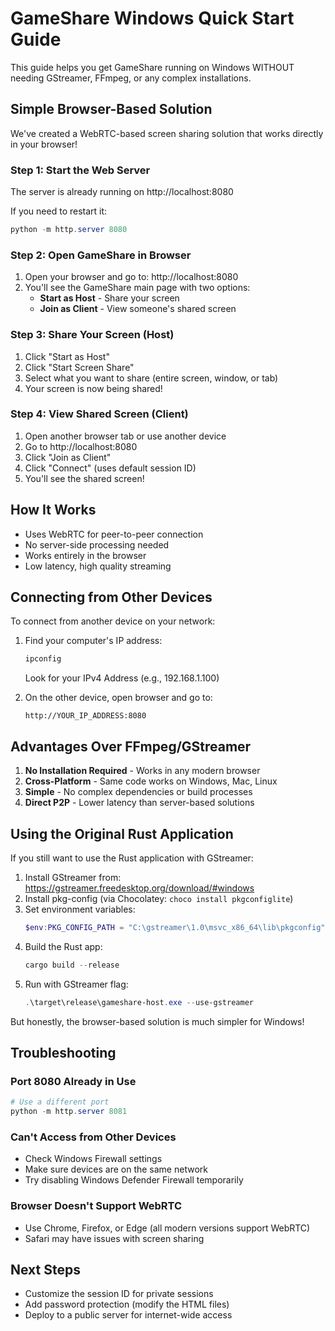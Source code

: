 # GameShare Windows Quick Start Guide

This guide helps you get GameShare running on Windows WITHOUT needing GStreamer, FFmpeg, or any complex installations.

## Simple Browser-Based Solution

We've created a WebRTC-based screen sharing solution that works directly in your browser!

### Step 1: Start the Web Server

The server is already running on http://localhost:8080

If you need to restart it:
```powershell
python -m http.server 8080
```

### Step 2: Open GameShare in Browser

1. Open your browser and go to: http://localhost:8080
2. You'll see the GameShare main page with two options:
   - **Start as Host** - Share your screen
   - **Join as Client** - View someone's shared screen

### Step 3: Share Your Screen (Host)

1. Click "Start as Host"
2. Click "Start Screen Share"
3. Select what you want to share (entire screen, window, or tab)
4. Your screen is now being shared!

### Step 4: View Shared Screen (Client)

1. Open another browser tab or use another device
2. Go to http://localhost:8080 
3. Click "Join as Client"
4. Click "Connect" (uses default session ID)
5. You'll see the shared screen!

## How It Works

- Uses WebRTC for peer-to-peer connection
- No server-side processing needed
- Works entirely in the browser
- Low latency, high quality streaming

## Connecting from Other Devices

To connect from another device on your network:

1. Find your computer's IP address:
   ```powershell
   ipconfig
   ```
   Look for your IPv4 Address (e.g., 192.168.1.100)

2. On the other device, open browser and go to:
   ```
   http://YOUR_IP_ADDRESS:8080
   ```

## Advantages Over FFmpeg/GStreamer

1. **No Installation Required** - Works in any modern browser
2. **Cross-Platform** - Same code works on Windows, Mac, Linux
3. **Simple** - No complex dependencies or build processes
4. **Direct P2P** - Lower latency than server-based solutions

## Using the Original Rust Application

If you still want to use the Rust application with GStreamer:

1. Install GStreamer from: https://gstreamer.freedesktop.org/download/#windows
2. Install pkg-config (via Chocolatey: `choco install pkgconfiglite`)
3. Set environment variables:
   ```powershell
   $env:PKG_CONFIG_PATH = "C:\gstreamer\1.0\msvc_x86_64\lib\pkgconfig"
   ```
4. Build the Rust app:
   ```powershell
   cargo build --release
   ```
5. Run with GStreamer flag:
   ```powershell
   .\target\release\gameshare-host.exe --use-gstreamer
   ```

But honestly, the browser-based solution is much simpler for Windows!

## Troubleshooting

### Port 8080 Already in Use
```powershell
# Use a different port
python -m http.server 8081
```

### Can't Access from Other Devices
- Check Windows Firewall settings
- Make sure devices are on the same network
- Try disabling Windows Defender Firewall temporarily

### Browser Doesn't Support WebRTC
- Use Chrome, Firefox, or Edge (all modern versions support WebRTC)
- Safari may have issues with screen sharing

## Next Steps

- Customize the session ID for private sessions
- Add password protection (modify the HTML files)
- Deploy to a public server for internet-wide access